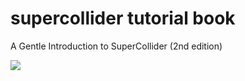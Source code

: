 # supercollider tutorial book
A Gentle Introduction to SuperCollider (2nd edition) 

![](https://github.com/dauuricus/supercollider_tutorial_book/blob/master/acatmayappear0.png)
